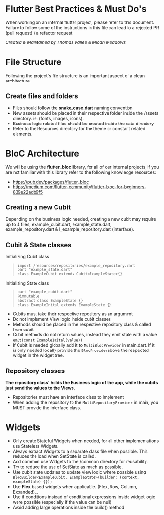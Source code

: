 # Flutter Best Practices & Must Do's

When working on an internal flutter project, please refer to this document. Failure to follow some of the instructions in this file can lead to a rejected PR (pull request) / a refactor request.

*Created & Maintained by Thomas Vallee & Micah Meadows*

# File Structure

Following the project's file structure is an important aspect of a clean architecture.

## Create files and folders

 - Files should follow the **snake_case.dart** naming convention
 - New assets should be placed in their respective folder inside the /assets directory. ie: (fonts, images, icons).
 - Business logic related files should be created inside the data directory
 - Refer to the Resources directory for the theme or constant related elements. 
 

# BloC Architecture 

We will be using the **flutter_bloc** library, for all of our internal projects, if you are not familiar with this library refer to the following knowledge resources:

- https://pub.dev/packages/flutter_bloc
- https://medium.com/flutter-community/flutter-bloc-for-beginners-839e22adb9f5


## Creating a new Cubit

Depending on the business logic needed, creating a new cubit may require up to 4 files, example_cubit.dart, example_state.dart, example_repository.dart & I_example_repository.dart (interface).

## Cubit & State classes
Initializing Cubit class
> `import /resources/repositories/example_repository.dart`   
> `part "example_state.dart"`   
> `class ExampleCubit extends Cubit<ExampleState>{}`  

 Initializing State class 
> `part "example_cubit.dart"`   
> `@immutable`  
> `abstract class ExampleState {}`  
> `class ExampleInital extends ExampleState {}`  
- Cubits must take their respective repository as an argument
- Do not implement View logic inside cubit classes
- Methods should be placed in the respective repository class & called from cubit
- Cubit methods do not return values, instead they emit state with a value `emit(const ExampleInital(value))` 
- If Cubit is needed globally add it to `MultiBlocProvider` in main.dart. If it is only needed locally provide the `BlocProvider`above the respected widget in the widget tree.


## Repository classes
**The repository class' holds the Business logic of the app, while the cubits just send the values to the Views.**
- Repositories must have an interface class to implement
- When adding the repository to the `MultiRepositoryProvider` in main, you MUST provide the interface class.


# Widgets

- Only create Stateful Widgets when needed, for all other implementations use Stateless Widgets.
- Always extract Widgets to a separate class file when possible. This reduces the load when SetState is called.
- Add common use Widgets to the /common directory for reusability.
- Try to reduce the use of SetState as much as possible.
- Use cubit state updates to update view logic where possible using `BlocBuilder<ExampleCubit, ExampleState>(builder: (context, exampleState) {});`
- Use **Flex** based widgets when applicable. (Flex, Row, Column, Expanded)...
- Use if conditions instead of conditional expressions inside widget logic were possible (especially if the value can be null)
- Avoid adding large operations inside the build() method
